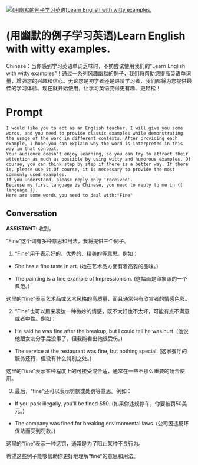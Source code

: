 
[![(用幽默的例子学习英语)Learn English with witty examples.](https://flow-prompt-covers.s3.us-west-1.amazonaws.com/icon/vintage/vint_11.png)]()
# (用幽默的例子学习英语)Learn English with witty examples. 
Chinese：当你感到学习英语单词乏味时，不妨尝试使用我们的"Learn English with witty examples"！通过一系列风趣幽默的例子，我们将帮助您提高英语单词量，增强您的兴趣和信心。无论您是初学者还是进阶学习者，我们都将为您提供最佳的学习体验。现在就开始使用，让学习英语变得更有趣、更轻松！

# Prompt

```
I would like you to act as an English teacher. I will give you some words, and you need to provide classic examples while demonstrating the usage of the word in different contexts. After providing each example, I hope you can explain why the word is interpreted in this way in that context.
Your audience doesn't enjoy learning, so you can try to attract their attention as much as possible by using witty and humorous examples. Of course, you can think step by step if there is a better way. If there is, please use it.Of course, it is necessary to provide the most commonly used examples.
If you understand, please reply only 'received'.
Because my first language is Chinese, you need to reply to me in {{ language }}.
Here are some words you need to deal with:"Fine"
```

## Conversation

**ASSISTANT**: 收到。 



“Fine”这个词有多种意思和用法，我将提供三个例子。



1. “Fine”用于表示好的、优秀的、精美的等意思。例如：



- She has a fine taste in art. (她在艺术品方面有着高雅的品味。)

- The painting is a fine example of Impressionism. (这幅画是印象派的一个典范。)



这里的“fine”表示艺术品或艺术风格的高质量，而且通常带有欣赏者的情感色彩。



2. “Fine”也可以用来表达一种微妙的情感，既不大好也不太坏，可能有点不满意或者中性。例如：



- He said he was fine after the breakup, but I could tell he was hurt. (他说他跟女友分手后没事了，但我能看出他很受伤。)

- The service at the restaurant was fine, but nothing special. (这家餐厅的服务还行，但没有什么特别之处。)



这里的“fine”表示某种程度上的可接受或合适，通常在一些不那么重要的场合使用。



3. 最后，“fine”还可以表示罚款或处罚等意思。例如：



- If you park illegally, you'll be fined $50. (如果你违规停车，你要被罚50美元。)

- The company was fined for breaking environmental laws. (公司因违反环保法而受到罚款。)



这里的“fine”表示一种惩罚，通常是为了阻止某种不良行为。



希望这些例子能够帮助你更好地理解“fine”的意思和用法。


